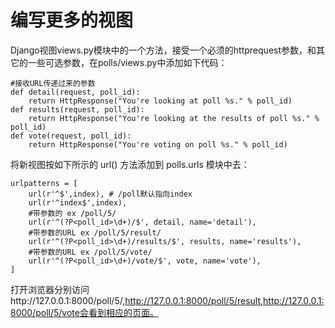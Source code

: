 # 编写更多的视图

Django视图views.py模块中的一个方法，接受一个必须的httprequest参数，和其它的一些可选参数，在polls/views.py中添加如下代码：

```
#接收URL传递过来的参数
def detail(request, poll_id):
    return HttpResponse("You're looking at poll %s." % poll_id)
def results(request, poll_id):
    return HttpResponse("You're looking at the results of poll %s." % poll_id)
def vote(request, poll_id):
    return HttpResponse("You're voting on poll %s." % poll_id)
```

将新视图按如下所示的 url\(\) 方法添加到 polls.urls 模块中去：

```
urlpatterns = [
    url(r'^$',index), # /poll默认指向index
    url(r'^index$',index),
    #带参数的 ex /poll/5/ 
    url(r'^(?P<poll_id>\d+)/$', detail, name='detail'),
    #带参数的URL ex /poll/5/result/
    url(r'^(?P<poll_id>\d+)/results/$', results, name='results'),
    #带参数的URL ex /poll/5/vote/
    url(r'^(?P<poll_id>\d+)/vote/$', vote, name='vote'),
]
```

打开浏览器分别访问http://127.0.0.1:8000/poll/5/,http://127.0.0.1:8000/poll/5/result,http://127.0.0.1:8000/poll/5/vote会看到相应的页面。

